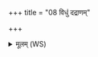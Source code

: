 +++
title = "08 विधुं दद्राणम्"

+++
<details><summary>मूलम् (WS)</summary>

विधुं दद्राणं सलिलस्य पृष्ठे युवानं सन्तं पलितो जगार ।  
देवस्य पश्य काव्यं महित्वाद्या ममार स ह्यः समान ॥ ८ ॥
</details>